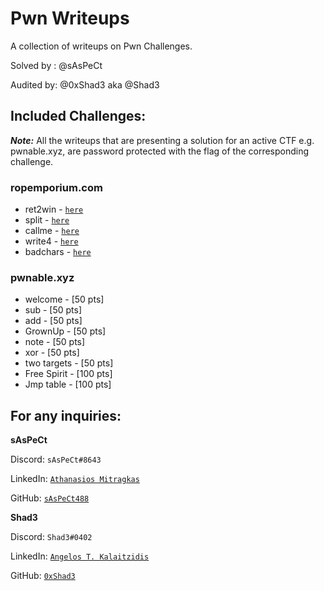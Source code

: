 # Pwn Writeups
A collection of writeups on Pwn Challenges.

Solved by : @sAsPeCt

Audited by: @0xShad3 aka @Shad3

## Included Challenges:

***Note:*** All the writeups that are presenting a solution for an active CTF e.g. pwnable.xyz, 
are password protected with the flag of the corresponding challenge. 

### ropemporium.com

- ret2win  - [`here`](https://saspectcave.net/posts/ropemporium-ret2win/)
- split    - [`here`](https://saspectcave.net/posts/ropemporium-split/)
- callme   - [`here`](https://saspectcave.net/posts/ropemporium-callme/)
- write4   - [`here`](https://saspectcave.net/posts/ropemporium-write4/)
- badchars - [`here`](https://saspectcave.net/posts/ropemporium-badchars/)

### pwnable.xyz

- welcome - [50 pts]
- sub - [50 pts]
- add - [50 pts]
- GrownUp - [50 pts]
- note - [50 pts]
- xor - [50 pts]
- two targets - [50 pts]
- Free Spirit - [100 pts]
- Jmp table - [100 pts]

## For any inquiries:

**sAsPeCt**

Discord: `sAsPeCt#8643`

LinkedIn: [`Athanasios Mitragkas`](https://www.linkedin.com/in/athanasios-mitragkas/)

GitHub: [`sAsPeCt488`](https://github.com/sAsPeCt488) 

**Shad3**

Discord: `Shad3#0402`

LinkedIn: [`Angelos T. Kalaitzidis`](https://www.linkedin.com/in/angelos-taxiarchis-kalaitzidis-2b9731188/) 

GitHub: [`0xShad3`](https://github.com/0xShad3)

